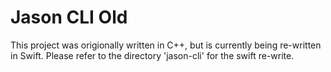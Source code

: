 # Jason CLI Old

This project was origionally written in C++, but is currently being re-written in Swift. Please refer to the directory 'jason-cli' for the swift re-write.
